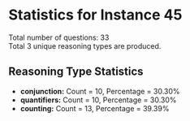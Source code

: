 # Statistics for Instance 45<br/>
Total number of questions: 33<br/>
Total 3 unique reasoning types are produced.<br/>
## Reasoning Type Statistics<br/>
- **conjunction:** Count = 10, Percentage = 30.30%<br/>
- **quantifiers:** Count = 10, Percentage = 30.30%<br/>
- **counting:** Count = 13, Percentage = 39.39%<br/>
